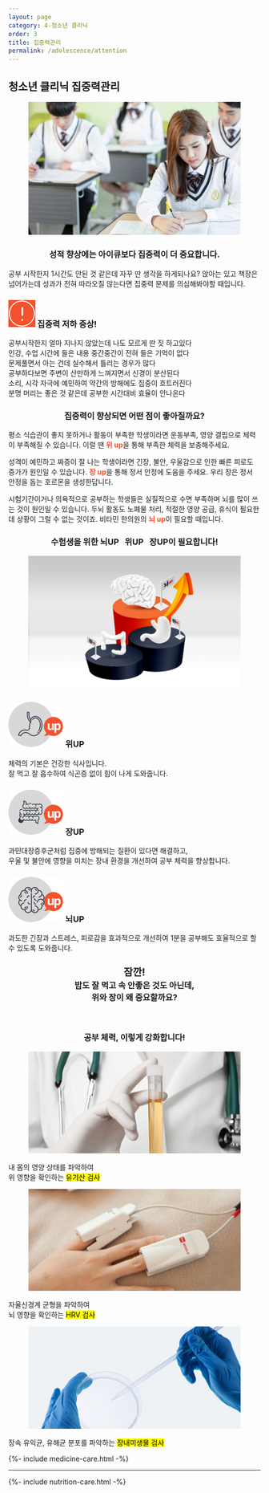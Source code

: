 ```yaml
---
layout: page
category: 4-청소년 클리닉
order: 3
title: 집중력관리
permalink: /adolescence/attention
---
```


<h2 class="content-heading">
  <strong>청소년 클리닉</strong> 집중력관리
</h2>

<figure>
  <img src="/assets/20190626092505.jpg" alt="">
</figure>

<h3 style="text-align:center">성적 향상에는 아이큐보다 집중력이 더 중요합니다.</h3>
<p>공부 시작한지 1시간도 안된 것 같은데 자꾸 딴 생각을 하게되나요? 앉아는 있고 책장은 넘어가는데 성과가 전혀 따라오질 않는다면 집중력 문제를 의심해봐야할 때입니다.</p>

<div class="content-caution">
  <h3>
    <img src="/assets/icon-warning.svg" alt="">
    집중력 저하 증상!
  </h3>
  <p>
    공부시작한지 얼마 지나지 않았는데 나도 모르게 딴 짓 하고있다<br>
    인강, 수업 시간에 들은 내용 중간중간이 전혀 들은 기억이 없다<br>
    문제풀면서 아는 건데 실수해서 틀리는 경우가 많다<br>
    공부하다보면 주변이 산만하게 느껴지면서 신경이 분산된다<br>
    소리, 시각 자극에 예민하여 약간의 방해에도 집중이 흐트러진다<br>
    분명 머리는 좋은 것 같은데 공부한 시간대비 효율이 안나온다
  </p>
</div>

<h3 style="text-align:center">집중력이 향상되면 어떤 점이 좋아질까요?</h3>
<p>평소 식습관이 좋지 못하거나 활동이 부족한 학생이라면 운동부족, 영양 결핍으로 체력이 부족해질 수 있습니다. 이럴 땐 <strong style="color:#f4512c">위 up</strong>을 통해 부족한 체력을 보충해주세요.</p>
<p>성격이 예민하고 짜증이 잘 나는 학생이라면 긴장, 불안, 우울감으로 인한 빠른 피로도 증가가 원인일 수 있습니다. <strong style="color:#f4512c">장 up</strong>을 통해 정서 안정에 도움을 주세요. 우리 장은 정서 안정을 돕는 호르몬을 생성한답니다.</p>
<p>시험기간이거나 의욕적으로 공부하는 학생들은 실질적으로 수면 부족하며 뇌를 많이 쓰는 것이 원인일 수 있습니다. 두뇌 활동도 노폐물 처리, 적절한 영양 공급, 휴식이 필요한데 상황이 그럴 수 없는 것이죠. 비타민 한의원의 <strong style="color:#f4512c">뇌 up</strong>이 필요할 때입니다.</p>

<h3 style="text-align:center">수험생을 위한 <strong>뇌UP &nbsp; 위UP &nbsp; 장UP</strong>이 필요합니다!</h3>
<figure>
  <img src="/assets/img-podium-brain.jpg" alt="">
</figure>
<div class="content-iconcard">
  <h3>
    <img src="/assets/icon-up-stomach.svg" alt="">
    위UP
  </h3>
  <p>체력의 기본은 건강한 식사입니다.<br>잘 먹고 잘 흡수하여 식곤증 없이 힘이 나게 도와줍니다.</p>
</div>
<div class="content-iconcard">
  <h3>
    <img src="/assets/icon-up-bowels.svg" alt="">
    장UP
  </h3>
  <p>과민대장증후군처럼 집중에 방해되는 질환이 있다면 해결하고,<br>우울 및 불안에 영향을 미치는 장내 환경을 개선하여 공부 체력을 향상합니다.</p>
</div>
<div class="content-iconcard">
  <h3>
    <img src="/assets/icon-up-brain.svg" alt="">
    뇌UP
  </h3>
  <p>과도한 긴장과 스트레스, 피로감을 효과적으로 개선하여 1분을 공부해도 효율적으로 할 수 있도록 도와줍니다.</p>
</div>

<h3 style="text-align:center">
  <big>잠깐!</big><br>
  밥도 잘 먹고 속 안좋은 것도 아닌데,<br>위와 장이 왜 중요할까요?
</h3>
<figure>
  <img src="https://via.placeholder.com/1920x1080?text=Video Embed" alt="" />
</figure>

<h3 style="text-align:center">공부 체력, 이렇게 강화합니다!</h3>
<div class="content-casecard">
  <figure><img src="/assets/20190617103735.jpg" alt=""></figure>
  <p>내 몸의 영양 상태를 파악하여<br>위 영향을 확인하는 <mark>유기산 검사</mark></p>
</div>
<div class="content-casecard">
  <figure><img src="/assets/20190617105915.jpg" alt=""></figure>
  <p>자율신경계 균형을 파악하여<br>뇌 영향을 확인하는 <mark>HRV 검사</mark></p>
</div>
<div class="content-casecard">
  <figure><img src="/assets/20190617105953.jpg" alt=""></figure>
  <p>장속 유익균, 유해균 분포를 파악하는 <mark>장내미생물 검사</mark></p>
</div>

{%- include medicine-care.html -%}

<hr>

{%- include nutrition-care.html -%}
